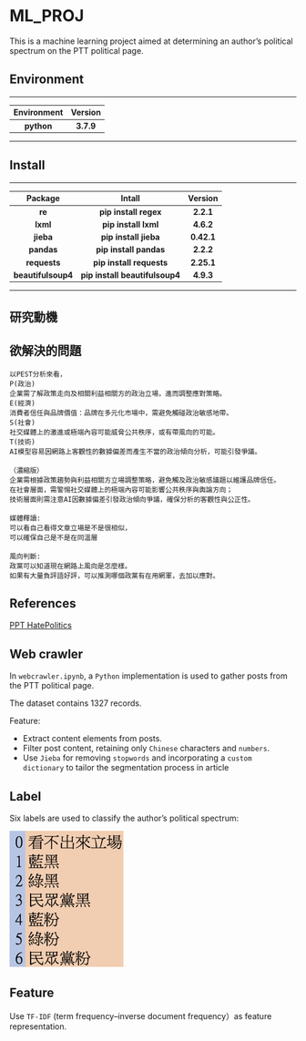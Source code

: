 # ML_PROJ
This is a machine learning project aimed at determining an author’s political spectrum on the PTT political page.
## Environment
---
|**Environment**|**Version**|
|:----:|:--------:|
|**python**|**3.7.9**|
---
## Install
---
|**Package**|**Intall**|**Version**|
|:----:|:--------:|:--------:|
|**re**|**pip install regex**|**2.2.1**|
|**lxml**|**pip install lxml**|**4.6.2**|
|**jieba**|**pip install jieba**|**0.42.1**|
|**pandas**|**pip install pandas**|**2.2.2**|
|**requests**|**pip install requests**|**2.25.1**|
|**beautifulsoup4**|**pip install beautifulsoup4**|**4.9.3**|

---
## 研究動機


## 欲解決的問題
```
以PEST分析來看，
P(政治)
企業需了解政策走向及相關利益相關方的政治立場，進而調整應對策略。
E(經濟)
消費者信任與品牌價值：品牌在多元化市場中，需避免觸碰政治敏感地帶。
S(社會)
社交媒體上的激進或極端內容可能威脅公共秩序，或有帶風向的可能。
T(技術)
AI模型容易因網路上客觀性的數據偏差而產生不當的政治傾向分析，可能引發爭議。

（濃縮版）
企業需根據政策趨勢與利益相關方立場調整策略，避免觸及政治敏感議題以維護品牌信任。
在社會層面，需警惕社交媒體上的極端內容可能影響公共秩序與輿論方向；
技術層面則需注意AI因數據偏差引發政治傾向爭議，確保分析的客觀性與公正性。

媒體釋讀:
可以看自己看得文章立場是不是很相似，
可以確保自己是不是在同溫層

風向判斷:
政黨可以知道現在網路上風向是怎麼樣。
如果有大量負評語好評，可以推測哪個政黨有在用網軍，去加以應對。
```
## References
[PPT HatePolitics](https://www.ptt.cc/bbs/HatePolitics/index.html)	

## Web crawler
In `webcrawler.ipynb`, a `Python` implementation is used to gather posts from the PTT political page.

The dataset contains 1327 records.  

Feature:
- Extract content elements from posts.
- Filter post content, retaining only `Chinese` characters and `numbers`.
- Use `Jieba` for removing `stopwords`  and incorporating a `custom dictionary` to tailor the segmentation process in article
## Label
Six labels are used to classify the author’s political spectrum:

<img src="/img/label.png" alt=" "  width=200px height=240px/>


## Feature
Use `TF-IDF` (term frequency–inverse document frequency）as feature representation.

